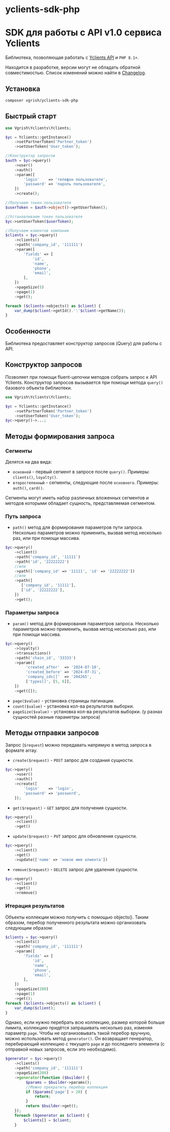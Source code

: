 # yclients-sdk-php

# SDK для работы с API v1.0 сервиса Yclients

Библиотека, позволяющая работать с [Yclients API](https://developers.yclients.com/ru/) и `PHP 8.1+`.

Находится в разработке, версии могут не обладать обратной совместимостью. Список изменений можно найти
в [Changelog](CHANGELOG.md).

## Установка

```bash
composer vgrish/yclients-sdk-php
```

## Быстрый старт

```php
use Vgrish\Yclients\Yclients;

$yc = Yclients::getInstance()
    ->setPartnerToken('Partner_token')
    ->setUserToken('User_token');

//Конструктор запросов
$auth = $yc->query()
    ->user()
    ->auth()
    ->param([
        'login'    => 'телефон пользователя',
        'password' => 'пароль пользователя',
    ])
    ->create();

//Получаем токен пользователя
$userToken = $auth->object()->getUserToken();

//Устанавливаем токен пользователя
$yc->setUserToken($userToken);

//Получаем клиентов компании
$clients = $yc->query()
    ->clients()
    ->path('company_id', '111111')
    ->param([
        'fields' => [
            'id',
            'name',
            'phone',
            'email',
        ],
    ])
    ->pageSize(5)
    ->page(1)
    ->get();

foreach ($clients->objects() as $client) {
    var_dump($client->getId().':'$client->getName());
}
```

## Особенности

Библиотека предоставляет конструктор запросов (Query) для работы с API.

## Конструктор запросов

Позволяет при помощи fluent-цепочки методов собрать запрос к API Yclients.
Конструктор запросов вызывается при помощи метода `query()` базового объекта библиотеки.

```php
use Vgrish\Yclients\Yclients;

$yc = Yclients::getInstance()
    ->setPartnerToken('Partner_token')
    ->setUserToken('User_token');
$yc->query()->...;
```

## Методы формирования запроса

### Сегменты

Делятся на два вида:

* `основной` - первый сегмент в запросе после `query()`. Примеры: `clients()`, `loyalty()`.
* `второстепенный` - сегменты, следующие после `основного`. Примеры: `auth()`, `card()`.

Сегменты могут иметь набор различных вложенных сегментов и методов которыми обладает сущность, представляемая сегментом.

### Путь запроса

* `path()` метод для формирования параметров пути запроса.
  Несколько параметров можно применить, вызвав метод несколько раз, или при помощи массива.

```php
$yc->query()
    ->client()
    ->path('company_id', '11111')
    ->path('id', '22222222')
    //или
    ->path(['company_id' => '11111', 'id' => '22222222'])
    //или
    ->path([
       ['company_id', '11111'],
       ['id', '22222222'],
    ])
    ->get();
```

### Параметры запроса

* `param()` метод для формирования параметров запроса.
  Несколько параметров можно применить, вызвав метод несколько раз, или при помощи массива.

```php
$yc->query()
    ->loyalty()
    ->transactions()
    ->path('chain_id', '33333')
    ->param([
         'created_after'  => '2024-07-10',
         'created_before' => '2024-07-31',
         'company_ids[]'  => '204265',
         ['types[]', [5, 6]],
    ])
    ->get([]);
```

* `page($value)` - установка страницы пагинации.
* `count($value)` - установка кол-ва результатов выборки.
* `pageSize($value)` - установка кол-ва результатов выборки. (у разнах сущностей разные параметры запроса)

## Методы отправки запросов

Запрос (`$request`) можно передавать напрямую в метод запроса в формате array.

* `create($request)` - `POST` запрос для создания сущности.

```php
$yc->query()
    ->user()
    ->auth()
    ->create([
        'login'    => 'login',
        'password' => 'password',
    ]);
```

* `get($request)` - `GET` запрос для получения сущности.

```php
$yc->query()
    ->client()
    ->get()
```

* `update($request)` - `PUT` запрос для обновления сущности.

```php
$yc->query()
    ->client()
    ->get()
    ->update(['name' => 'новое имя клиента'])
```

* `remove($request)` - `DELETE` запрос для удаления сущности.

```php
$yc->query()
    ->client()
    ->get()
    ->remove()
```

### Итерация результатов

Объекты коллекции можно получить с помощью objects().
Таким образом, перебор полученного результата можно организовать следующим образом:

```php
$clients = $yc->query()
    ->clients()
    ->path('company_id', '111111')
    ->param([
        'fields' => [
            'id',
            'name',
            'phone',
            'email',
        ],
    ])
    ->pageSize(200)
    ->page(1)
    ->get();
foreach ($clients->objects() as $client) {
    var_dump($client);
}
```

Однако, если нужно перебрать всю коллекцию, размер которой больше лимита, коллекцию придётся запрашивать несколько раз,
изменяя параметр `page`.
Чтобы не организовывать такой перебор вручную, можно использовать метод `generator()`. Он возвращает генератор,
перебирающий коллекцию с текущего `page` и до последнего элемента (с отправкой новых запросов, если это необходимо).

```php
$generator = $yc->query()
    ->clients()
    ->path('company_id', '111111')
    ->pageSize(200)
    ->generator(function ($builder) {
         $params = $builder->params();
         //Можно прекратить перебор коллекции
         if ($params['page'] > 20) {
             return;
         }
         return $builder->get();
    });
    foreach ($generator as $client) {
        $clients[] = $client;
    }
```